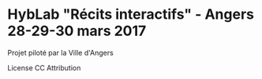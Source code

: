 # HybLab "Récits interactifs" - Angers 28-29-30 mars 2017

Projet piloté par la Ville d'Angers

License CC Attribution
